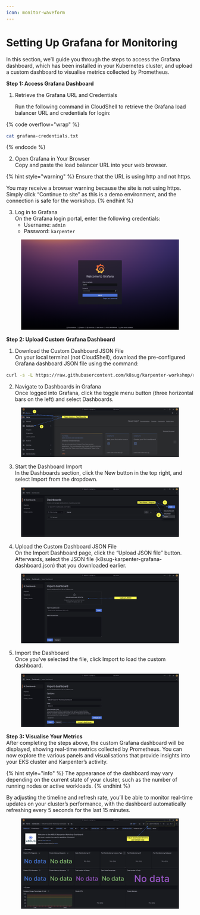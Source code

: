 ```yaml
---
icon: monitor-waveform
---
```


# Setting Up Grafana for Monitoring

In this section, we’ll guide you through the steps to access the Grafana dashboard, which has been installed in your Kubernetes cluster, and upload a custom dashboard to visualise metrics collected by Prometheus.



**Step 1: Access Grafana Dashboard**

1.  Retrieve the Grafana URL and Credentials

    Run the following command in CloudShell to retrieve the Grafana load balancer URL and credentials for login:

{% code overflow="wrap" %}
```bash
cat grafana-credentials.txt
```
{% endcode %}

2. Open Grafana in Your Browser\
   Copy and paste the load balancer URL into your web browser.

{% hint style="warning" %}
Ensure that the URL is using http and not https.&#x20;

You may receive a browser warning because the site is not using https. Simply click “Continue to site” as this is a demo environment, and the connection is safe for the workshop.
{% endhint %}

3. Log in to Grafana\
   On the Grafana login portal, enter the following credentials:
   * Username: `admin`
   * Password: `karpenter`

<figure><img src=".gitbook/assets/1 Login.png" alt=""><figcaption></figcaption></figure>

**Step 2: Upload Custom Grafana Dashboard**

1. Download the Custom Dashboard JSON File\
   On your local terminal (not CloudShell), download the pre-configured Grafana dashboard JSON file using the command:

```bash
curl -s -L https://raw.githubusercontent.com/k8sug/karpenter-workshop/refs/heads/main/resources/grafana/k8sug-karpenter-grafana-dashboard.json > k8sug-karpenter-grafana-dashboard.json
```

2. Navigate to Dashboards in Grafana\
   Once logged into Grafana, click the toggle menu button (three horizontal bars on the left) and select Dashboards.

<div data-full-width="true">

<figure><img src=".gitbook/assets/2 Dashboard Menu.png" alt=""><figcaption></figcaption></figure>

</div>

3. Start the Dashboard Import\
   In the Dashboards section, click the New button in the top right, and select Import from the dropdown.

<div data-full-width="true">

<figure><img src=".gitbook/assets/3 Import.png" alt=""><figcaption></figcaption></figure>

</div>

4. Upload the Custom Dashboard JSON File\
   On the Import Dashboard page, click the “Upload JSON file” button. Afterwards, select the JSON file (k8sug-karpenter-grafana-dashboard.json) that you downloaded earlier.

<div data-full-width="true">

<figure><img src=".gitbook/assets/4 Upload JSON.png" alt=""><figcaption></figcaption></figure>

</div>

5. Import the Dashboard\
   Once you’ve selected the file, click Import to load the custom dashboard.

<div data-full-width="true">

<figure><img src=".gitbook/assets/5 Import JSON.png" alt=""><figcaption></figcaption></figure>

</div>

**Step 3: Visualise Your Metrics**\
After completing the steps above, the custom Grafana dashboard will be displayed, showing real-time metrics collected by Prometheus. You can now explore the various panels and visualisations that provide insights into your EKS cluster and Karpenter’s activity.

{% hint style="info" %}
The appearance of the dashboard may vary depending on the current state of your cluster, such as the number of running nodes or active workloads.
{% endhint %}

By adjusting the timeline and refresh rate, you’ll be able to monitor real-time updates on your cluster’s performance, with the dashboard automatically refreshing every 5 seconds for the last 15 minutes.

<div data-full-width="true">

<figure><img src=".gitbook/assets/7 Adjust (1).png" alt=""><figcaption></figcaption></figure>

</div>
